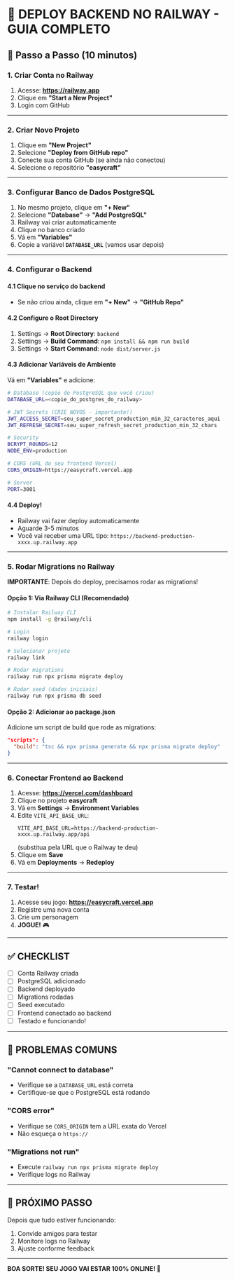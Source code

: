 # 🚂 DEPLOY BACKEND NO RAILWAY - GUIA COMPLETO

## 🎯 Passo a Passo (10 minutos)

### 1. Criar Conta no Railway
1. Acesse: **https://railway.app**
2. Clique em **"Start a New Project"**
3. Login com GitHub

---

### 2. Criar Novo Projeto
1. Clique em **"New Project"**
2. Selecione **"Deploy from GitHub repo"**
3. Conecte sua conta GitHub (se ainda não conectou)
4. Selecione o repositório **"easycraft"**

---

### 3. Configurar Banco de Dados PostgreSQL
1. No mesmo projeto, clique em **"+ New"**
2. Selecione **"Database"** → **"Add PostgreSQL"**
3. Railway vai criar automaticamente
4. Clique no banco criado
5. Vá em **"Variables"**
6. Copie a variável **`DATABASE_URL`** (vamos usar depois)

---

### 4. Configurar o Backend

#### 4.1 Clique no serviço do backend
- Se não criou ainda, clique em **"+ New"** → **"GitHub Repo"**

#### 4.2 Configure o Root Directory
1. Settings → **Root Directory**: `backend`
2. Settings → **Build Command**: `npm install && npm run build`
3. Settings → **Start Command**: `node dist/server.js`

#### 4.3 Adicionar Variáveis de Ambiente
Vá em **"Variables"** e adicione:

```bash
# Database (copie do PostgreSQL que você criou)
DATABASE_URL=<copie_do_postgres_do_railway>

# JWT Secrets (CRIE NOVOS - importante!)
JWT_ACCESS_SECRET=seu_super_secret_production_min_32_caracteres_aqui
JWT_REFRESH_SECRET=seu_super_refresh_secret_production_min_32_chars

# Security
BCRYPT_ROUNDS=12
NODE_ENV=production

# CORS (URL do seu frontend Vercel)
CORS_ORIGIN=https://easycraft.vercel.app

# Server
PORT=3001
```

#### 4.4 Deploy!
- Railway vai fazer deploy automaticamente
- Aguarde 3-5 minutos
- Você vai receber uma URL tipo: `https://backend-production-xxxx.up.railway.app`

---

### 5. Rodar Migrations no Railway

**IMPORTANTE**: Depois do deploy, precisamos rodar as migrations!

#### Opção 1: Via Railway CLI (Recomendado)
```bash
# Instalar Railway CLI
npm install -g @railway/cli

# Login
railway login

# Selecionar projeto
railway link

# Rodar migrations
railway run npx prisma migrate deploy

# Rodar seed (dados iniciais)
railway run npx prisma db seed
```

#### Opção 2: Adicionar ao package.json
Adicione um script de build que rode as migrations:
```json
"scripts": {
  "build": "tsc && npx prisma generate && npx prisma migrate deploy"
}
```

---

### 6. Conectar Frontend ao Backend

1. Acesse: **https://vercel.com/dashboard**
2. Clique no projeto **easycraft**
3. Vá em **Settings** → **Environment Variables**
4. Edite `VITE_API_BASE_URL`:
   ```
   VITE_API_BASE_URL=https://backend-production-xxxx.up.railway.app/api
   ```
   (substitua pela URL que o Railway te deu)
5. Clique em **Save**
6. Vá em **Deployments** → **Redeploy**

---

### 7. Testar!

1. Acesse seu jogo: **https://easycraft.vercel.app**
2. Registre uma nova conta
3. Crie um personagem
4. **JOGUE!** 🎮

---

## ✅ CHECKLIST

- [ ] Conta Railway criada
- [ ] PostgreSQL adicionado
- [ ] Backend deployado
- [ ] Migrations rodadas
- [ ] Seed executado
- [ ] Frontend conectado ao backend
- [ ] Testado e funcionando!

---

## 🚨 PROBLEMAS COMUNS

### "Cannot connect to database"
- Verifique se a `DATABASE_URL` está correta
- Certifique-se que o PostgreSQL está rodando

### "CORS error"
- Verifique se `CORS_ORIGIN` tem a URL exata do Vercel
- Não esqueça o `https://`

### "Migrations not run"
- Execute `railway run npx prisma migrate deploy`
- Verifique logs no Railway

---

## 🎉 PRÓXIMO PASSO

Depois que tudo estiver funcionando:
1. Convide amigos para testar
2. Monitore logs no Railway
3. Ajuste conforme feedback

---

**BOA SORTE! SEU JOGO VAI ESTAR 100% ONLINE! 🚀**
